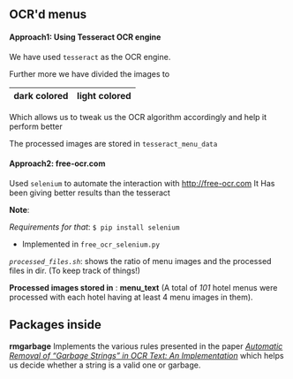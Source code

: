 ## OCR'd menus

#### Approach1: Using Tesseract OCR engine

We have used `tesseract` as the OCR engine.

Further more we have divided the images to 

|dark colored | light colored |
|:--:|:--:|

Which allows us to tweak us the OCR algorithm accordingly and help it perform better

The processed images are stored in `tesseract_menu_data`

#### Approach2: free-ocr.com

Used `selenium` to automate the interaction with http://free-ocr.com
It Has been giving better results than the tesseract

**Note**: 

_Requirements for that_: `$ pip install selenium`

- Implemented in `free_ocr_selenium.py` 

_`processed_files.sh`_: shows the ratio of menu images and the processed files in dir. (To keep track of things!)

**Processed images stored in** : **menu_text** (A total of _101_ hotel menus were processed with each hotel having
at least 4 menu images in them).

## Packages inside

**rmgarbage**
    Implements the various rules presented in the paper [_Automatic Removal of “Garbage Strings” in OCR Text: An Implementation_](http://citeseerx.ist.psu.edu/viewdoc/summary?doi=10.1.1.81.8901) which helps us decide whether a string is a valid one or garbage.
